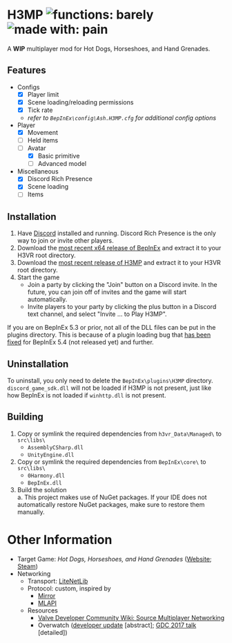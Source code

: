 # H3MP ![functions: barely](https://img.shields.io/badge/functions-barely-c28411?style=for-the-badge) ![made with: pain](https://img.shields.io/badge/made%20with-pain-red?style=for-the-badge)
A **WIP** multiplayer mod for Hot Dogs, Horseshoes, and Hand Grenades.

## Features
- Configs  
  - [x] Player limit  
  - [x] Scene loading/reloading permissions
  - [x] Tick rate  
  - *refer to `BepInEx\config\Ash.H3MP.cfg` for additional config options*
- Player  
  - [x] Movement  
  - [ ] Held items  
  - [ ] Avatar  
    - [x] Basic primitive  
    - [ ] Advanced model
- Miscellaneous
  - [x] Discord Rich Presence  
  - [x] Scene loading  
  - [ ] Items  

## Installation
1. Have [Discord](https://discord.com/download) installed and running. Discord Rich Presence is the only way to join or invite other players.  
2. Download the [most recent x64 release of BepInEx](https://github.com/BepInEx/BepInEx/releases/latest) and extract it to your H3VR root directory.
3. Download the [most recent release of H3MP](https://github.com/ash-hat/H3MP/releases/latest) and extract it to your H3VR root directory.  
4. Start the game  
    - Join a party by clicking the "Join" button on a Discord invite. In the future, you can join off of invites and the game will start automatically.
    - Invite players to your party by clicking the plus button in a Discord text channel, and select "Invite ... to Play H3MP".

If you are on BepInEx 5.3 or prior, not all of the DLL files can be put in the plugins directory. This is because of a plugin loading bug that [has been fixed](https://github.com/BepInEx/BepInEx/commit/4d7e5cac2bff602c5af6a5af5adfc0e8fbe41fd9) for BepInEx 5.4 (not released yet) and further.

## Uninstallation
To uninstall, you only need to delete the `BepInEx\plugins\H3MP` directory. `discord_game_sdk.dll` will not be loaded if H3MP is not present, just like how BepInEx is not loaded if `winhttp.dll` is not present.

## Building
1. Copy or symlink the required dependencies from `h3vr_Data\Managed\` to `src\libs\`  
    - `AssemblyCSharp.dll`  
    - `UnityEngine.dll`  
2. Copy or symlink the required dependencies from `BepInEx\core\` to `src\libs\`  
    - `0Harmony.dll`  
    - `BepInEx.dll`  
3. Build the solution  
    a. This project makes use of NuGet packages. If your IDE does not automatically restore NuGet packages, make sure to restore them manually.

# Other Information
- Target Game: *Hot Dogs, Horseshoes, and Hand Grenades* ([Website](http://h3vr.com/); [Steam](https://store.steampowered.com/app/450540/Hot_Dogs_Horseshoes__Hand_Grenades/))  
- Networking  
  - Transport: [LiteNetLib](https://github.com/RevenantX/LiteNetLib)  
  - Protocol: custom, inspired by  
    - [Mirror](https://github.com/vis2k/Mirror)  
    - [MLAPI](https://github.com/MidLevel/MLAPI)  
  - Resources  
    - [Valve Developer Community Wiki: Source Multiplayer Networking](https://developer.valvesoftware.com/wiki/Source_Multiplayer_Networking)  
    - Overwatch ([developer update](https://www.youtube.com/watch?v=vTH2ZPgYujQ) [abstract]; [GDC 2017 talk](https://youtu.be/W3aieHjyNvw?t=1341) [detailed])
